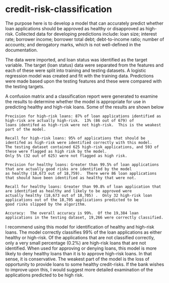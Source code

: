 # credit-risk-classification
The purpose here is to develop a model that can accurately predict whether loan applications should be approved as healthy or disapproved as high-risk.  Collected data for developing predictions include: loan size; interest rate; borrower income; borrower total debt; debt-to-income ratio; number of accounts; and derogatory marks, which is not well-defined in the documentation.

The data were imported, and loan status was identified as the target variable.  The target (loan status) data were separated from the features and each of these were split into training and testing datasets.  A logistic regression model was created and fit with the training data.  Predictions were made based upon the testing features and these were compared with the testing targets. 

A confusion matrix and a classification report were generated to examine the results to determine whether the model is appropriate for use in predicting healthy and high-risk loans.  Some of the results are shown below

    Precision for high-risk loans: 87% of loan applications identified as high-risk are actually high-risk.  13% (86 out of 679) of 
    loans identifed as high-risk were not high-risk.  This is the weakest part of the model.

    Recall for high-risk loans: 95% of applications that should be identifed as high-risk were identified correctly with this model.  
    The testing dataset contained 625 high-risk applications, and 593 of these were flagged as high risk by the model.  
    Only 5% (32 out of 625) were not flagged as high risk.

    Precision for healthy loans: Greater than 99.5% of loan applications that are actually good risks are identified by the model 
    as healthy (18,673 out of 18,759).  There were 86 loan applications that should have been identified as healthy that were not.  

    Recall for healthy loans: Greater than 99.8% of loan application that are identified as healthy and likely to be approved were 
    actually healthy (18,673 out of 18,705) .  Only 32 high-risk loan applications out of the 18,705 applications predicted to be 
    good risks slipped by the algorithm.  

    Accuracy:  The overall accuracy is 99%.  Of the 19,384 loan applications in the testing dataset, 19,266 were correctly classified.

I recommend using this model for identification of healthy and high-risk loans.  The model correctly classifies 99% of the loan applications as either healthy or high-risk.  Of the applications that are not classified correctly, only a very small percentage (0.2%) are high-risk loans that are not identified.  When used for approving or denying loans, this model is more likely to deny healthy loans than it is to approve high-risk loans.  In that sense, it is conservative.  The weakest part of the model is the loss of opportunity to provide loans to some healthy credit-risks.  If the bank wishes to improve upon this, I would suggest more detailed examination of the applications predicted to be high risk.